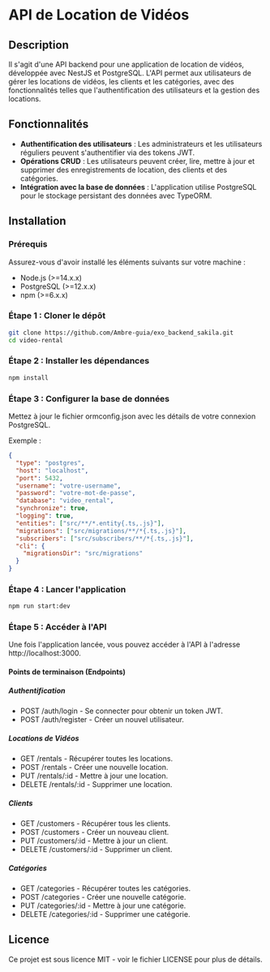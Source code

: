 # API de Location de Vidéos

## Description

Il s'agit d'une API backend pour une application de location de vidéos, développée avec NestJS et PostgreSQL. L'API permet aux utilisateurs de gérer les locations de vidéos, les clients et les catégories, avec des fonctionnalités telles que l'authentification des utilisateurs et la gestion des locations.

## Fonctionnalités

- **Authentification des utilisateurs** : Les administrateurs et les utilisateurs réguliers peuvent s'authentifier via des tokens JWT.
- **Opérations CRUD** : Les utilisateurs peuvent créer, lire, mettre à jour et supprimer des enregistrements de location, des clients et des catégories.
- **Intégration avec la base de données** : L'application utilise PostgreSQL pour le stockage persistant des données avec TypeORM.

## Installation

### Prérequis

Assurez-vous d'avoir installé les éléments suivants sur votre machine :

- Node.js (>=14.x.x)
- PostgreSQL (>=12.x.x)
- npm (>=6.x.x)

### Étape 1 : Cloner le dépôt

```bash
git clone https://github.com/Ambre-guia/exo_backend_sakila.git
cd video-rental
```

### Étape 2 : Installer les dépendances

```bash
npm install
```

### Étape 3 : Configurer la base de données

Mettez à jour le fichier ormconfig.json avec les détails de votre connexion PostgreSQL.

Exemple :

```json
{
  "type": "postgres",
  "host": "localhost",
  "port": 5432,
  "username": "votre-username",
  "password": "votre-mot-de-passe",
  "database": "video_rental",
  "synchronize": true,
  "logging": true,
  "entities": ["src/**/*.entity{.ts,.js}"],
  "migrations": ["src/migrations/**/*{.ts,.js}"],
  "subscribers": ["src/subscribers/**/*{.ts,.js}"],
  "cli": {
    "migrationsDir": "src/migrations"
  }
}
```

### Étape 4 : Lancer l'application

```bash
npm run start:dev
```

### Étape 5 : Accéder à l'API

Une fois l'application lancée, vous pouvez accéder à l'API à l'adresse http://localhost:3000.

#### Points de terminaison (Endpoints)

##### Authentification

- POST /auth/login - Se connecter pour obtenir un token JWT.
- POST /auth/register - Créer un nouvel utilisateur.

##### Locations de Vidéos

- GET /rentals - Récupérer toutes les locations.
- POST /rentals - Créer une nouvelle location.
- PUT /rentals/:id - Mettre à jour une location.
- DELETE /rentals/:id - Supprimer une location.

##### Clients

- GET /customers - Récupérer tous les clients.
- POST /customers - Créer un nouveau client.
- PUT /customers/:id - Mettre à jour un client.
- DELETE /customers/:id - Supprimer un client.

##### Catégories

- GET /categories - Récupérer toutes les catégories.
- POST /categories - Créer une nouvelle catégorie.
- PUT /categories/:id - Mettre à jour une catégorie.
- DELETE /categories/:id - Supprimer une catégorie.

## Licence

Ce projet est sous licence MIT - voir le fichier LICENSE pour plus de détails.

